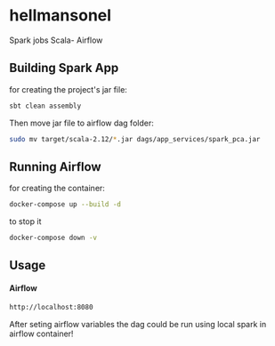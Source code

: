 # hellmansonel
Spark jobs Scala- Airflow

## Building Spark App

for creating the project's jar file:

```bash
sbt clean assembly
```
Then move jar file to airflow dag folder:

```bash
sudo mv target/scala-2.12/*.jar dags/app_services/spark_pca.jar
```

## Running Airflow

for creating the container:
```bash
docker-compose up --build -d
```
to stop it
```bash
docker-compose down -v
```
## Usage

#### Airflow
```bash
http://localhost:8080
```

After seting airflow variables the dag could be run using local spark in airflow container!
